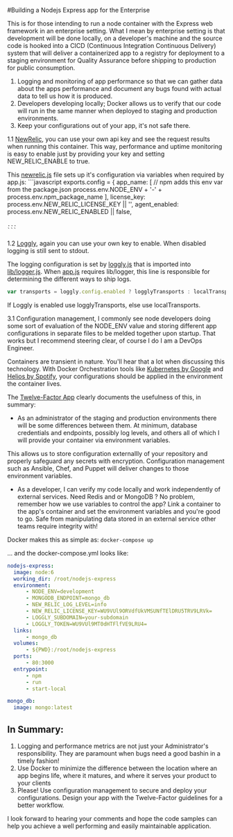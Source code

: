 #Building a Nodejs Express app for the Enterprise

This is for those intending to run a node container with the Express web framework in an enterprise setting. What I mean by enterprise setting is that development will be done locally, on a developer's machine and the source code is hooked into a CICD (Continuous Integration Continuous Delivery) system that will deliver a containerized app to a registry for deployment to a staging environment for Quality Assurance before shipping to production for public consumption.


1. Logging and monitoring of app performance so that we can gather data about the apps performance and document any bugs found with actual data to tell us how it is produced.
2. Developers developing locally; Docker allows us to verify that our code will run in the same manner when deployed to staging and production environments.
3. Keep your configurations out of your app, it's not safe there.


1.1 [NewRelic](https://docs.newrelic.com/docs/agents/nodejs-agent/installation-configuration/nodejs-agent-configuration), you can use your own api key and see the request results when running this container. This way, performance and uptime monitoring is easy to enable just by providing your key and setting NEW_RELIC_ENABLE to true.

This [newrelic.js]() file sets up it's configuration via variables when required by app.js:
    ```javascript
    exports.config = {
    app_name: [
      // npm adds this env var from the package.json
      process.env.NODE_ENV + '-' + process.env.npm_package_name
    ],
    license_key: process.env.NEW_RELIC_LICENSE_KEY || '',
    agent_enabled: process.env.NEW_RELIC_ENABLED || false,

    ...
    ```

1.2 [Loggly](https://www.loggly.com/ultimate-guide/node-logging-basics/), again you can use your own key to enable. When disabled logging is still sent to stdout.

The logging configuration is set by [loggly.js]() that is imported into [lib/logger.js](). When [app.js]() requires lib/logger, this line is responsible for determining the different ways to ship logs.

```javascript
var transports = loggly.config.enabled ? logglyTransports : localTransports;
```
If Loggly is enabled use logglyTransports, else use localTransports.


3.1 Configuration management, I commonly see node developers doing some sort of evaluation of the NODE_ENV value and storing different app configurations in separate files to be melded together upon startup. That works but I recommend steering clear, of course I do I am a DevOps Engineer.

Containers are transient in nature. You'll hear that a lot when discussing this technology. With Docker Orchestration tools like [Kubernetes by Google](http://kubernetes.io/) and [Helios by Spotify](https://github.com/spotify/helios), your configurations should be applied in the environment the container lives.

The [Twelve-Factor App]("http://12factor.net/") clearly documents the usefulness of this, in summary:

  - As an administrator of the staging and production environments there will be some differences between them. At minimum, database credentials and endpoints, possibly log levels, and others all of which I will provide your container via environment variables.

  This allows us to store configuration externallly of your repository and properly safeguard any secrets with encryption. Configuration management such as Ansible, Chef, and Puppet will deliver changes to those environment variables.

  - As a developer, I can verify my code locally and work independently of external services. Need Redis and or MongoDB ? No problem, remember how we use variables to control the app? Link a container to the app's container and set the environment variables and you're good to go. Safe from manipulating data stored in an external service other teams require integrity with!

  Docker makes this as simple as: `docker-compose up`

  ... and the docker-compose.yml looks like:

  ```yaml
nodejs-express:
    image: node:6
    working_dir: /root/nodejs-express
    environment:
        - NODE_ENV=development
        - MONGODB_ENDPOINT=mongo_db
        - NEW_RELIC_LOG_LEVEL=info
        - NEW_RELIC_LICENSE_KEY=WU9VUl9ORVdfUkVMSUNfTElDRU5TRV9LRVk=
        - LOGGLY_SUBDOMAIN=your-subdomain
        - LOGGLY_TOKEN=WU9VUl9MT0dHTFlfVE9LRU4=
    links:
        - mongo_db
    volumes:
        - ${PWD}:/root/nodejs-express
    ports:
        - 80:3000
    entrypoint:
        - npm
        - run
        - start-local

mongo_db:
    image: mongo:latest

  ```

## In Summary:

  1. Logging and performance metrics are not just your Administrator's responsibility. They are paramount when bugs need a good bashin in a timely fashion!
  2. Use Docker to minimize the difference between the location where an app begins life, where it matures, and where it serves your product to your clients
  3. Please! Use configuration management to secure and deploy your configurations. Design your app with the Twelve-Factor guidelines for a better workflow.


I look forward to hearing your comments and hope the code samples can help you achieve a well performing and easily maintainable application.
